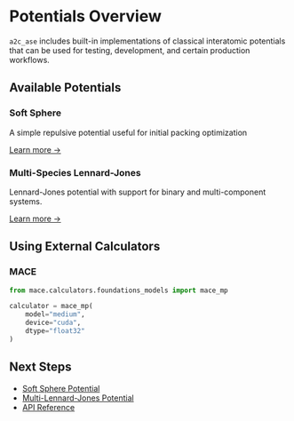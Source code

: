 # Potentials Overview

`a2c_ase` includes built-in implementations of classical interatomic potentials that can be used for testing, development, and certain production workflows.

## Available Potentials

### Soft Sphere

A simple repulsive potential useful for initial packing optimization

[Learn more →](soft-sphere.md)

### Multi-Species Lennard-Jones

Lennard-Jones potential with support for binary and multi-component systems.

[Learn more →](multi-lj.md)

## Using External Calculators

### MACE

```python
from mace.calculators.foundations_models import mace_mp

calculator = mace_mp(
    model="medium",
    device="cuda",
    dtype="float32"
)
```

## Next Steps

- [Soft Sphere Potential](soft-sphere.md)
- [Multi-Lennard-Jones Potential](multi-lj.md)
- [API Reference](../api/potentials.md)
